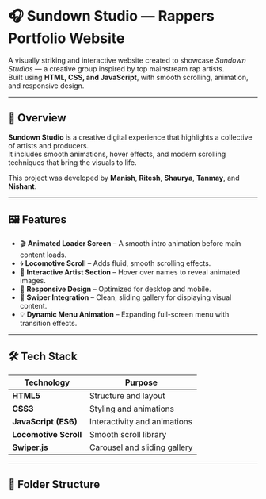 # 🎧 Sundown Studio — Rappers Portfolio Website

A visually striking and interactive website created to showcase *Sundown Studios* — a creative group inspired by top mainstream rap artists.  
Built using **HTML, CSS, and JavaScript**, with smooth scrolling, animation, and responsive design.

---

## 🚀 Overview

**Sundown Studio** is a creative digital experience that highlights a collective of artists and producers.  
It includes smooth animations, hover effects, and modern scrolling techniques that bring the visuals to life.

This project was developed by **Manish**, **Ritesh**, **Shaurya**, **Tanmay**, and **Nishant**.

---

## 🖼️ Features

- 🎬 **Animated Loader Screen** – A smooth intro animation before main content loads.  
- 🌀 **Locomotive Scroll** – Adds fluid, smooth scrolling effects.  
- 🧠 **Interactive Artist Section** – Hover over names to reveal animated images.  
- 📱 **Responsive Design** – Optimized for desktop and mobile.  
- 🎠 **Swiper Integration** – Clean, sliding gallery for displaying visual content.  
- 💡 **Dynamic Menu Animation** – Expanding full-screen menu with transition effects.

---

## 🛠️ Tech Stack

| Technology | Purpose |
|-------------|----------|
| **HTML5** | Structure and layout |
| **CSS3** | Styling and animations |
| **JavaScript (ES6)** | Interactivity and animations |
| **Locomotive Scroll** | Smooth scroll library |
| **Swiper.js** | Carousel and sliding gallery |

---

## 📂 Folder Structure

